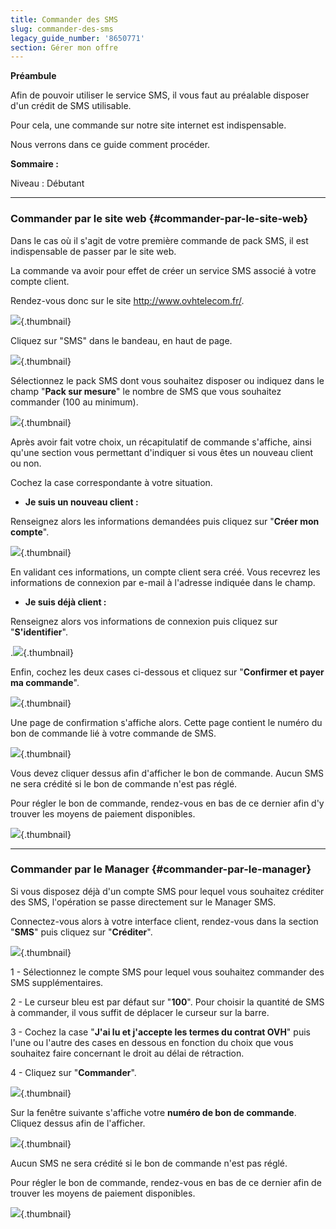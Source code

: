 ```yaml
---
title: Commander des SMS
slug: commander-des-sms
legacy_guide_number: '8650771'
section: Gérer mon offre
---
```


**Préambule**

Afin de pouvoir utiliser le service SMS, il vous faut au préalable disposer d'un crédit de SMS utilisable.

Pour cela, une commande sur notre site internet est indispensable.

Nous verrons dans ce guide comment procéder.

**Sommaire :**

Niveau : Débutant

------------------------------------------------------------------------

### Commander par le site web {#commander-par-le-site-web}

Dans le cas où il s'agit de votre première commande de pack SMS, il est indispensable de passer par le site web.

La commande va avoir pour effet de créer un service SMS associé à votre compte client.

Rendez-vous donc sur le site <http://www.ovhtelecom.fr/>.

![](images/01.jpg){.thumbnail}

Cliquez sur "SMS" dans le bandeau, en haut de page.

![](images/02.jpg){.thumbnail}

Sélectionnez le pack SMS dont vous souhaitez disposer ou indiquez dans le champ "**Pack sur mesure**" le nombre de SMS que vous souhaitez commander (100 au minimum).

![](images/03.jpg){.thumbnail}

Après avoir fait votre choix, un récapitulatif de commande s'affiche, ainsi qu'une section vous permettant d'indiquer si vous êtes un nouveau client ou non.

Cochez la case correspondante à votre situation.

-   **Je suis un nouveau client :**

Renseignez alors les informations demandées puis cliquez sur "**Créer mon compte**".

![](images/04.jpg){.thumbnail}

En validant ces informations, un compte client sera créé. Vous recevrez les informations de connexion par e-mail à l'adresse indiquée dans le champ.

-   **Je suis déjà client :**

Renseignez alors vos informations de connexion puis cliquez sur "**S'identifier**".

.![](images/05.jpg){.thumbnail}

Enfin, cochez les deux cases ci-dessous et cliquez sur "**Confirmer et payer ma commande**".

![](images/06.jpg){.thumbnail}

Une page de confirmation s'affiche alors. Cette page contient le numéro du bon de commande lié à votre commande de SMS.

![](images/08.jpg){.thumbnail}

Vous devez cliquer dessus afin d'afficher le bon de commande. Aucun SMS ne sera crédité si le bon de commande n'est pas réglé.

Pour régler le bon de commande, rendez-vous en bas de ce dernier afin d'y trouver les moyens de paiement disponibles.

![](images/07.jpg){.thumbnail}

------------------------------------------------------------------------

### Commander par le Manager {#commander-par-le-manager}

Si vous disposez déjà d'un compte SMS pour lequel vous souhaitez créditer des SMS, l'opération se passe directement sur le Manager SMS.

Connectez-vous alors à votre interface client, rendez-vous dans la section "**SMS**" puis cliquez sur "**Créditer**".

![](images/09.jpg){.thumbnail}

1 - Sélectionnez le compte SMS pour lequel vous souhaitez commander des SMS supplémentaires.

2 - Le curseur bleu est par défaut sur "**100**". Pour choisir la quantité de SMS à commander, il vous suffit de déplacer le curseur sur la barre.

3 - Cochez la case "**J'ai lu et j'accepte les termes du contrat OVH**" puis l'une ou l'autre des cases en dessous en fonction du choix que vous souhaitez faire concernant le droit au délai de rétraction.

4 - Cliquez sur "**Commander**".

![](images/10.jpg){.thumbnail}

Sur la fenêtre suivante s'affiche votre **numéro de bon de commande**. Cliquez dessus afin de l'afficher.

![](images/11.jpg){.thumbnail}

Aucun SMS ne sera crédité si le bon de commande n'est pas réglé.

Pour régler le bon de commande, rendez-vous en bas de ce dernier afin de trouver les moyens de paiement disponibles.

![](images/07.jpg){.thumbnail}


